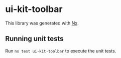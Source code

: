 # ui-kit-toolbar

This library was generated with [Nx](https://nx.dev).

## Running unit tests

Run `nx test ui-kit-toolbar` to execute the unit tests.

